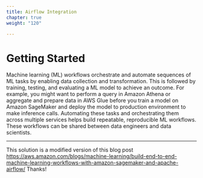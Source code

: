 ```yaml
---
title: Airflow Integration
chapter: true
weight: "120"

---
```

# Getting Started

Machine learning (ML) workflows orchestrate and automate sequences of ML tasks by enabling data collection and transformation. This is followed by training, testing, and evaluating a ML model to achieve an outcome. For example, you might want to perform a query in Amazon Athena or aggregate and prepare data in AWS Glue before you train a model on Amazon SageMaker and deploy the model to production environment to make inference calls. Automating these tasks and orchestrating them across multiple services helps build repeatable, reproducible ML workflows. These workflows can be shared between data engineers and data scientists.

---------------

 This solution is a modified version of this blog post https://aws.amazon.com/blogs/machine-learning/build-end-to-end-machine-learning-workflows-with-amazon-sagemaker-and-apache-airflow/
 Thanks!